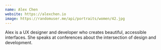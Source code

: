 ```yaml
---
name: Alex Chen
website: https://alexchen.io
image: https://randomuser.me/api/portraits/women/42.jpg
---
```


Alex is a UX designer and developer who creates beautiful, accessible interfaces. She speaks at conferences about the intersection of design and development. 
